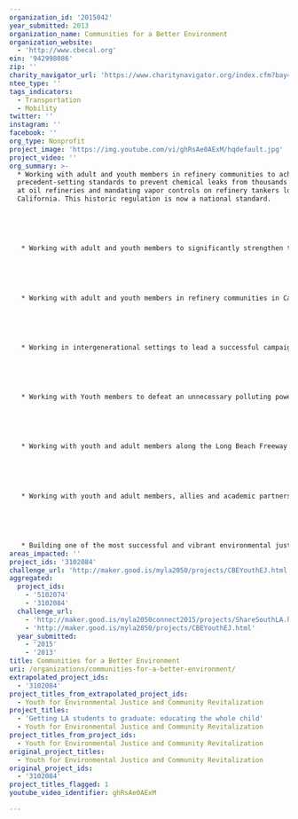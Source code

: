 ```yaml
---
organization_id: '2015042'
year_submitted: 2013
organization_name: Communities for a Better Environment
organization_website:
  - 'http://www.cbecal.org'
ein: '942998086'
zip: ''
charity_navigator_url: 'https://www.charitynavigator.org/index.cfm?bay=search.profile&ein=942998086'
ntee_type: ''
tags_indicators:
  - Transportation
  - Mobility
twitter: ''
instagram: ''
facebook: ''
org_type: Nonprofit
project_image: 'https://img.youtube.com/vi/ghRsAe0AExM/hqdefault.jpg'
project_video: ''
org_summary: >-
  * Working with adult and youth members in refinery communities to achieve
  precedent-setting standards to prevent chemical leaks from thousands of valves
  at oil refineries and mandating vapor controls on refinery tankers loading in
  California. This historic regulation is now a national standard. 
   
   
   
   
   
   * Working with adult and youth members to significantly strengthen the California South Coast Air Quality Management District’s Rule 1402 to reduce allowable cancer risks from air pollution from stationary sources of pollution by 75%. 
   
   
   
   
   
   * Working with adult and youth members in refinery communities in California to achieve the nation’s most stringent regulations of “flaring,” or burning of excess gases by refineries, at both the Bay Area and South Coast Air Quality Management Districts, now a national working model that can be put in place at all refineries. In the South Coast air shed alone, by December of 2012, this regulation has achieved an estimated reduction of 1.18 tons per day of SO2 (sulfur dioxide) and 1.44 tons per day of CO2 (carbon dioxide). 
   
   
   
   
   
   * Working in intergenerational settings to lead a successful campaign against construction of an unneeded and highly-polluting power plant in the City of Vernon, California. This prevented an annual emission of 1.8 million pounds of local and regional pollution and 5.5 billion pounds of greenhouse gases from entering the environment. It also created regional awareness about health impacts of pollution, energy planning, and contributed to exposing corruption in Vernon’s city governance. 
   
   
   
   
   
   * Working with Youth members to defeat an unnecessary polluting power plant proposal in the City of South Gate, California. This campaign is analyzed in Power Politics, a book written by UCLA social anthropologist, Karen Bodkin.
   
   
   
   
   
   * Working with youth and adult members along the Long Beach Freeway (I-710) corridor and in coalition with other environmental and community groups to create an unprecedented public participation framework in the I-710 freeway expansion project led by Caltrans and Metro. We used this strategic opportunity to elevate community demands for a cleaner, healthier project. 
   
   
   
   
   
   * Working with youth and adult members, allies and academic partners to introduce a novel policy initiative in the City of Los Angeles called Clean Up Green Up to address cumulative impacts from multiple pollution sources and environmental health and justice concerns in city planning. Relying on participatory action research methods and engaging community members in the Wilmington area from the early phases of policy formulation, CBE staff and community members engaged with experts, allies, city councilmembers and the Mayor’s office to win their support for this policy. 
   
   
   
   
   
   * Building one of the most successful and vibrant environmental justice youth programs in the country during the past 15 years in Southeast Los Angeles County.
areas_impacted: ''
project_ids: '3102084'
challenge_url: 'http://maker.good.is/myla2050/projects/CBEYouthEJ.html'
aggregated:
  project_ids:
    - '5102074'
    - '3102084'
  challenge_url:
    - 'http://maker.good.is/myla2050connect2015/projects/ShareSouthLA.html'
    - 'http://maker.good.is/myla2050/projects/CBEYouthEJ.html'
  year_submitted:
    - '2015'
    - '2013'
title: Communities for a Better Environment
uri: /organizations/communities-for-a-better-environment/
extrapolated_project_ids:
  - '3102084'
project_titles_from_extrapolated_project_ids:
  - Youth for Environmental Justice and Community Revitalization
project_titles:
  - 'Getting LA students to graduate: educating the whole child'
  - Youth for Environmental Justice and Community Revitalization
project_titles_from_project_ids:
  - Youth for Environmental Justice and Community Revitalization
original_project_titles:
  - Youth for Environmental Justice and Community Revitalization
original_project_ids:
  - '3102084'
project_titles_flagged: 1
youtube_video_identifier: ghRsAe0AExM

---
```

